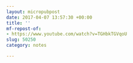 ```yaml
---
layout: micropubpost
date: 2017-04-07 13:57:30 +00:00
title: ''
mf-repost-of:
- https://www.youtube.com/watch?v=TGHbkTGVqoU
slug: 50250
category: notes

---
```

